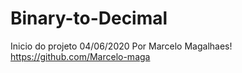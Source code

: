 # Binary-to-Decimal
Inicio do projeto 04/06/2020
Por Marcelo Magalhaes!
https://github.com/Marcelo-maga